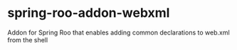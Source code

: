 spring-roo-addon-webxml
=======================

Addon for Spring Roo that enables adding common declarations to web.xml from the shell